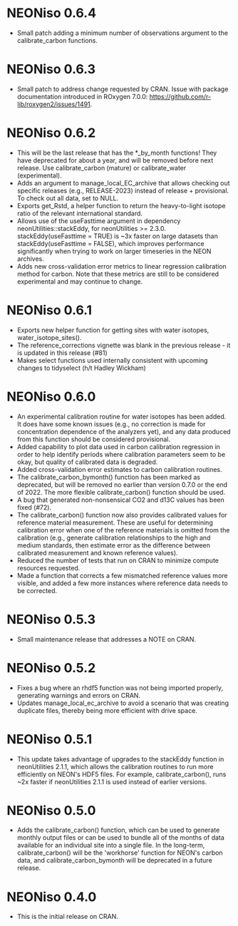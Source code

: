 # NEONiso 0.6.4

* Small patch adding a minimum number of observations argument to the 
calibrate_carbon functions.

# NEONiso 0.6.3

* Small patch to address change requested by CRAN. Issue with package documentation 
introduced in ROxygen 7.0.0: https://github.com/r-lib/roxygen2/issues/1491. 

# NEONiso 0.6.2

* This will be the last release that has the *_by_month functions! They have
deprecated for about a year, and will be removed before next release. Use
calibrate_carbon (mature) or calibrate_water (experimental).
* Adds an argument to manage_local_EC_archive that allows checking out
specific releases (e.g., RELEASE-2023) instead of release + provisional. To check
out all data, set to NULL.
* Exports get_Rstd, a helper function to return the heavy-to-light isotope
ratio of the relevant international standard.
* Allows use of the useFasttime argument in dependency neonUtilities::stackEddy, 
for neonUtilities >= 2.3.0. stackEddy(useFasttime = TRUE) is ~3x faster on large
datasets than stackEddy(useFasttime = FALSE), which improves performance significantly
when trying to work on larger timeseries in the NEON archives.
* Adds new cross-validation error metrics to linear regression calibration method
for carbon. Note that these metrics are still to be considered experimental and
may continue to change.

# NEONiso 0.6.1

* Exports new helper function for getting sites with water isotopes, 
water_isotope_sites().
* The reference_corrections vignette was blank in the previous release - 
it is updated in this release (#81)
* Makes select functions used internally consistent with upcoming changes
to tidyselect (h/t Hadley Wickham)

# NEONiso 0.6.0

* An experimental calibration routine for water isotopes has been added. It does
have some known issues (e.g., no correction is made for concentration dependence
of the analyzers yet), and any data produced from this function should be considered
provisional.
* Added capability to plot data used in carbon calibration regression in order
to help identify periods where calibration parameters seem to be okay, but
quality of calibrated data is degraded.
* Added cross-validation error estimates to carbon calibration routines.
* The calibrate_carbon_bymonth() function has been marked as deprecated, but will
be removed no earlier than version 0.7.0 or the end of 2022. 
The more flexible calibrate_carbon() function should be used.
* A bug that generated non-nonsensical CO2 and d13C values has been fixed (#72).
* The calibrate_carbon() function now also provides calibrated values for
reference material measurement. These are useful for determining calibration
error when one of the reference materials is omitted from the calibration (e.g., 
generate calibration relationships to the high and medium standards, then estimate
error as the difference between calibrated measurement and known reference values).
* Reduced the number of tests that run on CRAN to minimize compute resources requested.
* Made a function that corrects a few mismatched reference values more visible,
and added a few more instances where reference data needs to be corrected.

# NEONiso 0.5.3

* Small maintenance release that addresses a NOTE on CRAN.

# NEONiso 0.5.2

* Fixes a bug where an rhdf5 function was not being imported properly,
generating warnings and errors on CRAN.
* Updates manage_local_ec_archive to avoid a scenario that was creating
duplicate files, thereby being more efficient with drive space.

# NEONiso 0.5.1

* This update takes advantage of upgrades to the stackEddy function 
in neonUtilities 2.1.1, which allows the calibration routines to run
more efficiently on NEON's HDF5 files. For example, calibrate_carbon(),
runs ~2x faster if neonUtilities 2.1.1 is used instead of earlier versions.

# NEONiso 0.5.0

* Adds the calibrate_carbon() function, which can be used to generate
monthly output files or can be used to bundle all of the months of data
available for an individual site into a single file. In the long-term,
calibrate_carbon() will be the 'workhorse' function for NEON's carbon data,
and calibrate_carbon_bymonth will be deprecated in a future release.

# NEONiso 0.4.0

* This is the initial release on CRAN.
